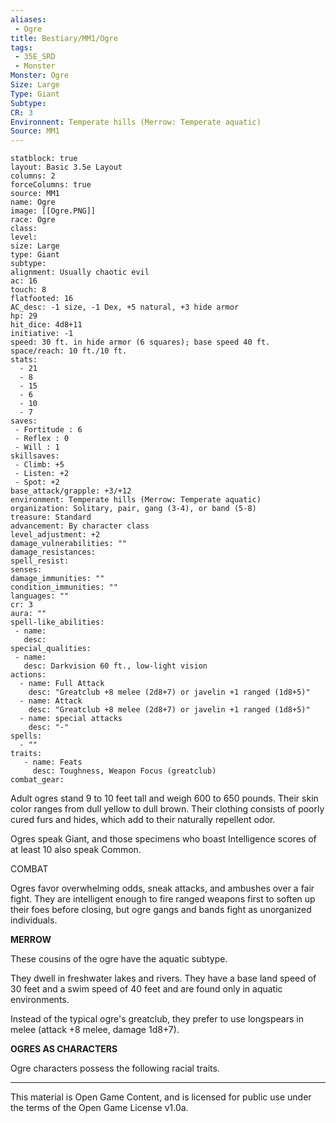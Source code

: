 ```yaml
---
aliases:
 - Ogre
title: Bestiary/MM1/Ogre
tags: 
 - 35E_SRD
 - Monster
Monster: Ogre
Size: Large
Type: Giant
Subtype: 
CR: 3
Environnent: Temperate hills (Merrow: Temperate aquatic)
Source: MM1
---
```


```statblock
statblock: true
layout: Basic 3.5e Layout
columns: 2
forceColumns: true
source: MM1 
name: Ogre
image: [[Ogre.PNG]]
race: Ogre
class: 
level: 
size: Large
type: Giant
subtype: 
alignment: Usually chaotic evil
ac: 16
touch: 8
flatfooted: 16
AC_desc: -1 size, -1 Dex, +5 natural, +3 hide armor
hp: 29
hit_dice: 4d8+11
initiative: -1
speed: 30 ft. in hide armor (6 squares); base speed 40 ft.
space/reach: 10 ft./10 ft.
stats:
  - 21
  - 8
  - 15
  - 6
  - 10
  - 7
saves:
 - Fortitude : 6
 - Reflex : 0
 - Will : 1
skillsaves:
 - Climb: +5
 - Listen: +2
 - Spot: +2
base_attack/grapple: +3/+12
environment: Temperate hills (Merrow: Temperate aquatic)
organization: Solitary, pair, gang (3-4), or band (5-8)
treasure: Standard
advancement: By character class
level_adjustment: +2
damage_vulnerabilities: ""
damage_resistances: 
spell_resist: 
senses: 
damage_immunities: ""
condition_immunities: ""
languages: ""
cr: 3
aura: ""
spell-like_abilities:
 - name: 
   desc: 
special_qualities:
 - name:
   desc: Darkvision 60 ft., low-light vision
actions:
  - name: Full Attack
    desc: "Greatclub +8 melee (2d8+7) or javelin +1 ranged (1d8+5)"
  - name: Attack
    desc: "Greatclub +8 melee (2d8+7) or javelin +1 ranged (1d8+5)"
  - name: special attacks
    desc: "-"
spells:
  - ""
traits:
   - name: Feats
     desc: Toughness, Weapon Focus (greatclub)
combat_gear:  
```


Adult ogres stand 9 to 10 feet tall and weigh 600 to 650 pounds. Their skin color ranges from dull yellow to dull brown. Their clothing consists of poorly cured furs and hides, which add to their naturally repellent odor.

Ogres speak Giant, and those specimens who boast Intelligence scores of at least 10 also speak Common.

COMBAT

Ogres favor overwhelming odds, sneak attacks, and ambushes over a fair fight. They are intelligent enough to fire ranged weapons first to soften up their foes before closing, but ogre gangs and bands fight as unorganized individuals.


**MERROW**


These cousins of the ogre have the aquatic subtype.

They dwell in freshwater lakes and rivers. They have a base land speed of 30 feet and a swim speed of 40 feet and are found only in aquatic environments.

Instead of the typical ogre's greatclub, they prefer to use longspears in melee (attack +8 melee, damage 1d8+7).


**OGRES AS CHARACTERS**


Ogre characters possess the following racial traits.

---

This material is Open Game Content, and is licensed for public use under the terms of the Open Game License v1.0a.
